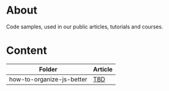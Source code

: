 # About

Code samples, used in our public articles, tutorials and courses.

# Content

| Folder | Article |
| --- | --- |
| how-to-organize-js-better | [TBD](devlabs.bg)|